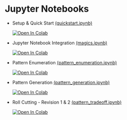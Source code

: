 # Jupyter Notebooks

- Setup & Quick Start [(quickstart.ipynb)](notebooks/quickstart.ipynb)
    
    [![Open In Colab](https://colab.research.google.com/assets/colab-badge.svg)](https://colab.research.google.com/github/ampl/amplpy/blob/master/notebooks/quickstart.ipynb)

- Jupyter Notebook Integration [(magics.ipynb)](notebooks/magics.ipynb)

     [![Open In Colab](https://colab.research.google.com/assets/colab-badge.svg)](https://colab.research.google.com/github/ampl/amplpy/blob/master/notebooks/magics.ipynb)

- Pattern Enumeration [(pattern_enumeration.ipynb)](notebooks/pattern_enumeration.ipynb)

     [![Open In Colab](https://colab.research.google.com/assets/colab-badge.svg)](https://colab.research.google.com/github/ampl/amplpy/blob/master/notebooks/pattern_enumeration.ipynb)

- Pattern Generation [(pattern_generation.ipynb)](notebooks/pattern_generation.ipynb)

     [![Open In Colab](https://colab.research.google.com/assets/colab-badge.svg)](https://colab.research.google.com/github/ampl/amplpy/blob/master/notebooks/pattern_generation.ipynb)

- Roll Cutting - Revision 1 & 2 [(pattern_tradeoff.ipynb)](notebooks/pattern_tradeoff.ipynb)

     [![Open In Colab](https://colab.research.google.com/assets/colab-badge.svg)](https://colab.research.google.com/github/ampl/amplpy/blob/master/notebooks/pattern_tradeoff.ipynb)

